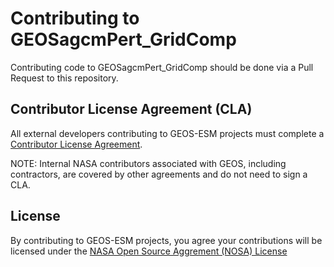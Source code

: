 # Contributing to GEOSagcmPert_GridComp

Contributing code to GEOSagcmPert_GridComp should be done via a Pull Request to this repository.

## Contributor License Agreement (CLA)

All external developers contributing to GEOS-ESM projects must complete a [Contributor License
Agreement](https://github.com/GEOS-ESM/cla).

NOTE: Internal NASA contributors associated with GEOS, including contractors,
are covered by other agreements and do not need to sign a CLA.

## License

By contributing to GEOS-ESM projects, you agree your contributions will be
licensed under the [NASA Open Source Aggrement (NOSA) License](LICENSE.md)
